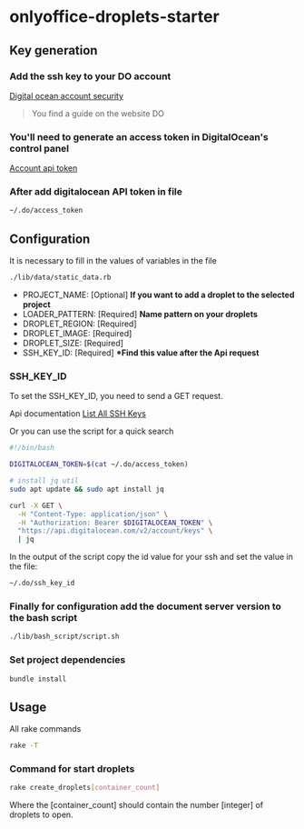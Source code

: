 # onlyoffice-droplets-starter

## Key generation

### Add the ssh key to your DO account

[Digital ocean account security](https://cloud.digitalocean.com/account/security)

>You find a guide on the website DO

### You'll need to generate an access token in DigitalOcean's control panel

[Account api token](https://cloud.digitalocean.com/settings/applications)

### After add digitalocean API token in file

```bash
~/.do/access_token
```

## Configuration

It is necessary to fill in the values of variables in the file

```bash
./lib/data/static_data.rb
```

* PROJECT_NAME: [Optional] __If you want to add a droplet to the selected project__
* LOADER_PATTERN: [Required] __Name pattern on your droplets__
* DROPLET_REGION: [Required]
* DROPLET_IMAGE: [Required]
* DROPLET_SIZE: [Required]
* SSH_KEY_ID: [Required] __*Find this value after the Api request__

### SSH_KEY_ID

To set the SSH_KEY_ID, you need to send a GET request.

Api documentation [List All SSH Keys](https://docs.digitalocean.com/reference/api/api-reference/#operation/list_all_keys)

Or you can use the script for a quick search

```bash
#!/bin/bash

DIGITALOCEAN_TOKEN=$(cat ~/.do/access_token)

# install jq util
sudo apt update && sudo apt install jq

curl -X GET \
  -H "Content-Type: application/json" \
  -H "Authorization: Bearer $DIGITALOCEAN_TOKEN" \
  "https://api.digitalocean.com/v2/account/keys" \
  | jq
```

In the output of the script copy the id value
for your ssh and set the value in the file:

```bash
~/.do/ssh_key_id
```

### Finally for configuration add the document server version to the bash script

```bash
./lib/bash_script/script.sh
```

### Set project dependencies

```bash
bundle install
```

## Usage

All rake commands

```bash
rake -T
```

### Command for start droplets

```bash
rake create_droplets[container_count]
```

Where the [container_count] should contain the number [integer] of droplets to open.
